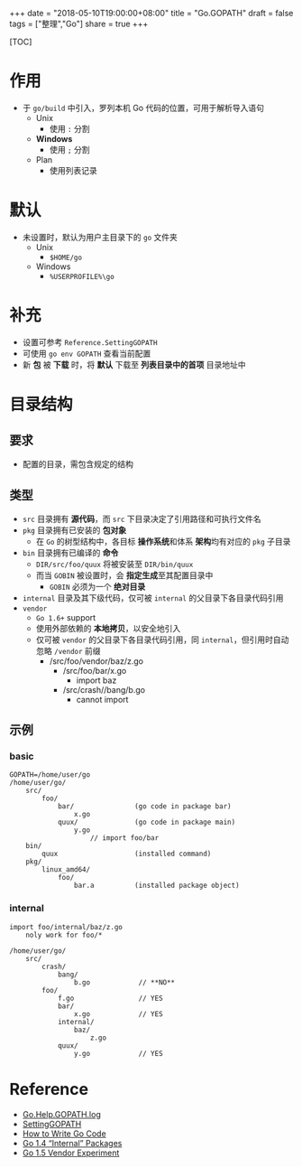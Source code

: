 +++
date = "2018-05-10T19:00:00+08:00"
title = "Go.GOPATH"
draft = false
tags = ["整理","Go"]
share = true
+++

[TOC]

# 作用
- 于 `go/build` 中引入，罗列本机 Go 代码的位置，可用于解析导入语句
    - Unix
        - 使用 `:` 分割
    - **Windows**
        - 使用 `;` 分割
    - Plan 
        - 使用列表记录 
# 默认
- 未设置时，默认为用户主目录下的 `go` 文件夹
    - Unix
        - `$HOME/go`
    - Windows
        - `%USERPROFILE%\go`

# 补充
- 设置可参考 `Reference.SettingGOPATH`
- 可使用 `go env GOPATH` 查看当前配置
- 新 **包** 被 **下载** 时，将 **默认** 下载至 **列表目录中的首项** 目录地址中


# 目录结构

## 要求
- 配置的目录，需包含规定的结构

## 类型
- `src` 目录拥有 **源代码**，而 `src` 下目录决定了引用路径和可执行文件名
- `pkg` 目录拥有已安装的 **包对象**
    - 在 `Go` 的树型结构中，各目标 **操作系统**和体系 **架构**均有对应的 `pkg` 子目录
- `bin` 目录拥有已编译的 **命令**
    - `DIR/src/foo/quux` 将被安装至 `DIR/bin/quux`
    - 而当 `GOBIN` 被设置时，会 **指定生成**至其配置目录中
        - `GOBIN` 必须为一个 **绝对目录**
- `internal` 目录及其下级代码，仅可被 `internal` 的父目录下各目录代码引用
- `vendor`
    - `Go 1.6+` support
    - 使用外部依赖的 **本地拷贝**，以安全地引入
    - 仅可被 `vendor` 的父目录下各目录代码引用，同 `internal`，但引用时自动忽略 `/vendor` 前缀
        - /src/foo/vendor/baz/z.go
            - /src/foo/bar/x.go
                - import baz
            - /src/crash//bang/b.go
                - cannot import

## 示例
### basic
```
GOPATH=/home/user/go
/home/user/go/
    src/
        foo/
            bar/               (go code in package bar)
                x.go
            quux/              (go code in package main)
                y.go
                    // import foo/bar
    bin/
        quux                   (installed command)
    pkg/
        linux_amd64/
            foo/
                bar.a          (installed package object)
```


### internal
```
import foo/internal/baz/z.go
    noly work for foo/*
    
/home/user/go/
    src/
        crash/
            bang/
                b.go            // **NO**
        foo/                   
            f.go                // YES
            bar/               
                x.go            // YES
            internal/
                baz/           
                    z.go
            quux/              
                y.go            // YES
```


# Reference
- [Go.Help.GOPATH.log](http://otzm88f21.bkt.clouddn.com/411858e6-313f-4589-b9cb-a41a2718a5d9.log)
- [SettingGOPATH](https://golang.org/wiki/SettingGOPATH)
- [How to Write Go Code](https://golang.org/doc/code.html)
- [Go 1.4 “Internal” Packages](https://golang.org/s/go14internal)
- [Go 1.5 Vendor Experiment](https://golang.org/s/go15vendor)